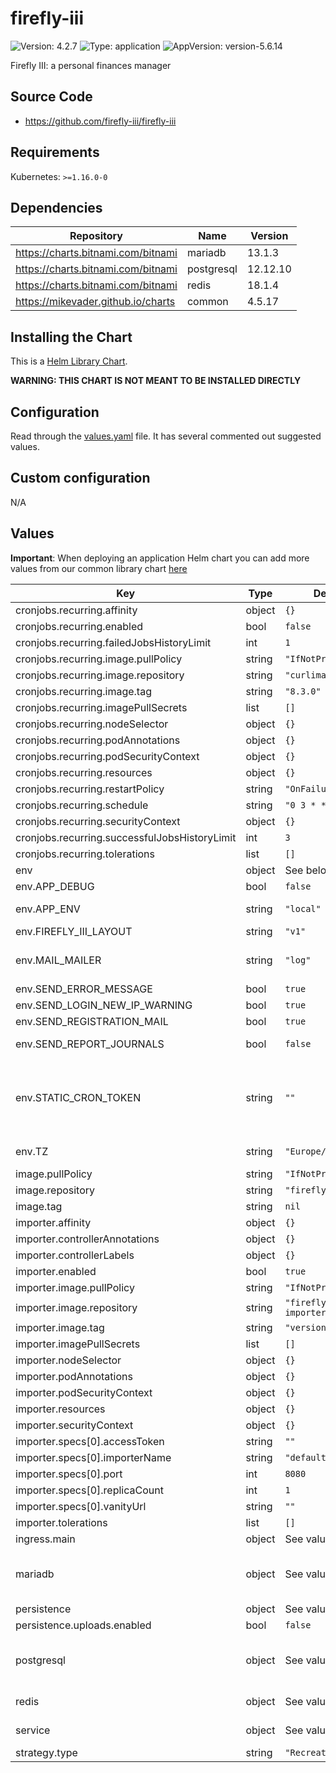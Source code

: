 # firefly-iii

![Version: 4.2.7](https://img.shields.io/badge/Version-4.2.7-informational?style=flat-square) ![Type: application](https://img.shields.io/badge/Type-application-informational?style=flat-square) ![AppVersion: version-5.6.14](https://img.shields.io/badge/AppVersion-version--5.6.14-informational?style=flat-square)

Firefly III: a personal finances manager

## Source Code

* <https://github.com/firefly-iii/firefly-iii>

## Requirements

Kubernetes: `>=1.16.0-0`

## Dependencies

| Repository | Name | Version |
|------------|------|---------|
| https://charts.bitnami.com/bitnami | mariadb | 13.1.3 |
| https://charts.bitnami.com/bitnami | postgresql | 12.12.10 |
| https://charts.bitnami.com/bitnami | redis | 18.1.4 |
| https://mikevader.github.io/charts | common | 4.5.17 |

## Installing the Chart

This is a [Helm Library Chart](https://helm.sh/docs/topics/library_charts/#helm).

**WARNING: THIS CHART IS NOT MEANT TO BE INSTALLED DIRECTLY**

## Configuration

Read through the [values.yaml](./values.yaml) file. It has several commented out suggested values.

## Custom configuration

N/A

## Values

**Important**: When deploying an application Helm chart you can add more values from our common library chart [here](https://github.com/mikevader/charts/tree/main/charts/library/common)

| Key | Type | Default | Description |
|-----|------|---------|-------------|
| cronjobs.recurring.affinity | object | `{}` |  |
| cronjobs.recurring.enabled | bool | `false` | Enable cronjob for creating recurring transactions |
| cronjobs.recurring.failedJobsHistoryLimit | int | `1` | How many pods to keep around for failed jobs |
| cronjobs.recurring.image.pullPolicy | string | `"IfNotPresent"` |  |
| cronjobs.recurring.image.repository | string | `"curlimages/curl"` |  |
| cronjobs.recurring.image.tag | string | `"8.3.0"` |  |
| cronjobs.recurring.imagePullSecrets | list | `[]` |  |
| cronjobs.recurring.nodeSelector | object | `{}` |  |
| cronjobs.recurring.podAnnotations | object | `{}` |  |
| cronjobs.recurring.podSecurityContext | object | `{}` |  |
| cronjobs.recurring.resources | object | `{}` |  |
| cronjobs.recurring.restartPolicy | string | `"OnFailure"` | How to treat failed jobs |
| cronjobs.recurring.schedule | string | `"0 3 * * *"` | Schedule time in UTC |
| cronjobs.recurring.securityContext | object | `{}` |  |
| cronjobs.recurring.successfulJobsHistoryLimit | int | `3` | How many pods to keep around for successful jobs |
| cronjobs.recurring.tolerations | list | `[]` |  |
| env | object | See below | environment variables. See [image docs](https://github.com/firefly-iii/firefly-iii/blob/main/.env.example) for more details. |
| env.APP_DEBUG | bool | `false` | Set to true if you want to see debug information in error screens. |
| env.APP_ENV | string | `"local"` | You can leave this on "local". If you change it to production most console commands will ask for extra confirmation.   Never set it to "testing". |
| env.FIREFLY_III_LAYOUT | string | `"v1"` | Set UI layout version |
| env.MAIL_MAILER | string | `"log"` | If you want Firefly III to email you, update these settings   For instructions, see [this](https://docs.firefly-iii.org/advanced-installation/email)   If you use Docker or similar, you can set these variables from a file by appending them with _FILE |
| env.SEND_ERROR_MESSAGE | bool | `true` | Send mail on errors. |
| env.SEND_LOGIN_NEW_IP_WARNING | bool | `true` | Send mail on logins from new IP. |
| env.SEND_REGISTRATION_MAIL | bool | `true` | Send mail on new registrations. |
| env.SEND_REPORT_JOURNALS | bool | `false` | Send mail on recurring transactions.   These messages contain (sensitive) transaction information: |
| env.STATIC_CRON_TOKEN | string | `""` | The static cron job token can be useful when you use Docker and wish to manage cron jobs.   1. Set this token to any 32-character value (this is important!).   2. Use this token in the cron URL instead of a user's command line token.    For more info: https://docs.firefly-iii.org/firefly-iii/advanced-installation/cron/    You can set this variable from a file by appending it with _FILE  |
| env.TZ | string | `"Europe/Amsterdam"` | Change this value to your preferred time zone.   Example: Europe/Amsterdam   For a list of supported time zones, see [this](https://en.wikipedia.org/wiki/List_of_tz_database_time_zones) |
| image.pullPolicy | string | `"IfNotPresent"` | image pull policy |
| image.repository | string | `"fireflyiii/core"` | image repository |
| image.tag | string | `nil` |  |
| importer.affinity | object | `{}` |  |
| importer.controllerAnnotations | object | `{}` |  |
| importer.controllerLabels | object | `{}` |  |
| importer.enabled | bool | `true` | Deploy transaction importer |
| importer.image.pullPolicy | string | `"IfNotPresent"` |  |
| importer.image.repository | string | `"fireflyiii/data-importer"` |  |
| importer.image.tag | string | `"version-1.2.2"` |  |
| importer.imagePullSecrets | list | `[]` |  |
| importer.nodeSelector | object | `{}` |  |
| importer.podAnnotations | object | `{}` |  |
| importer.podSecurityContext | object | `{}` |  |
| importer.resources | object | `{}` |  |
| importer.securityContext | object | `{}` |  |
| importer.specs[0].accessToken | string | `""` | Fill your user's personal access token here |
| importer.specs[0].importerName | string | `"default-importer"` |  |
| importer.specs[0].port | int | `8080` |  |
| importer.specs[0].replicaCount | int | `1` |  |
| importer.specs[0].vanityUrl | string | `""` |  |
| importer.tolerations | list | `[]` |  |
| ingress.main | object | See values.yaml | Enable and configure ingress settings for the chart under this key. |
| mariadb | object | See values.yaml | Enable and configure mariadb subchart under this key.    For more options see [mariadb chart documentation](https://github.com/bitnami/charts/tree/master/bitnami/mariadb) https://github.com/bitnami/charts/tree/master/bitnami/mariadb/#installing-the-chart |
| persistence | object | See values.yaml | Configure persistence settings for the chart under this key. |
| persistence.uploads.enabled | bool | `false` | Enable persistence for uploading attachments for transactions |
| postgresql | object | See values.yaml | Enable and configure postgresql subchart under this key.    For more options see [postgresql chart documentation](https://github.com/bitnami/charts/tree/master/bitnami/postgresql) https://github.com/bitnami/charts/tree/master/bitnami/postgresql/#installing-the-chart |
| redis | object | See values.yaml | Enable and configure redis subchart under this key.    For more options see [redis chart documentation](https://github.com/bitnami/charts/tree/master/bitnami/redis) |
| service | object | See values.yaml | Configures service settings for the chart. Normally this does not need to be modified. |
| strategy.type | string | `"Recreate"` |  |

